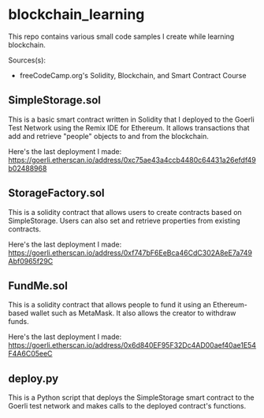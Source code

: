 # blockchain_learning
This repo contains various small code samples I create while learning blockchain.

Sources(s):
- freeCodeCamp.org's Solidity, Blockchain, and Smart Contract Course

## SimpleStorage.sol
This is a basic smart contract written in Solidity that I deployed to the Goerli Test Network using the Remix IDE for Ethereum. It allows transactions that add and retrieve "people" objects to and from the blockchain. 

Here's the last deployment I made: https://goerli.etherscan.io/address/0xc75ae43a4ccb4480c64431a26efdf49b02488968

## StorageFactory.sol
This is a solidity contract that allows users to create contracts based on SimpleStorage. Users can also set and retrieve properties from existing contracts.

Here's the last deployment I made: https://goerli.etherscan.io/address/0xf747bF6EeBca46CdC302A8eE7a749Abf0965f29C

## FundMe.sol
This is a solidity contract that allows people to fund it using an Ethereum-based wallet such as MetaMask. It also allows the creator to withdraw funds. 

Here's the last deployment I made: https://goerli.etherscan.io/address/0x6d840EF95F32Dc4AD00aef40ae1E54F4A6C05eeC

## deploy.py
This is a Python script that deploys the SimpleStorage smart contract to the Goerli test network and makes calls to the deployed contract's functions. 
